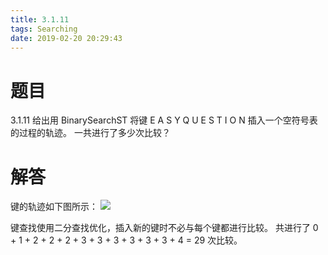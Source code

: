```yaml
---
title: 3.1.11
tags: Searching
date: 2019-02-20 20:29:43
---
```


# 题目

3.1.11
给出用 BinarySearchST 将键 E A S Y Q U E S T I O N 插入一个空符号表的过程的轨迹。
一共进行了多少次比较？

# 解答

键的轨迹如下图所示：
![](./1.png)

键查找使用二分查找优化，插入新的键时不必与每个键都进行比较。
共进行了 0 + 1 + 2 + 2 + 2 + 3 + 3 + 3 + 3 + 3 + 3 + 4 = 29 次比较。